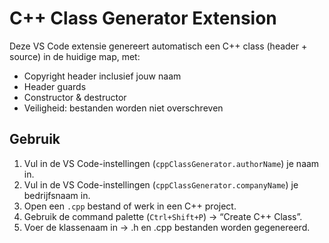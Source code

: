 # C++ Class Generator Extension

Deze VS Code extensie genereert automatisch een C++ class (header + source) in de huidige map, met:

- Copyright header inclusief jouw naam
- Header guards
- Constructor & destructor
- Veiligheid: bestanden worden niet overschreven

## Gebruik

1. Vul in de VS Code-instellingen (`cppClassGenerator.authorName`) je naam in.
2. Vul in de VS Code-instellingen (`cppClassGenerator.companyName`) je bedrijfsnaam in.
3. Open een `.cpp` bestand of werk in een C++ project.
4. Gebruik de command palette (`Ctrl+Shift+P`) → “Create C++ Class”.
5. Voer de klassenaam in → .h en .cpp bestanden worden gegenereerd.

